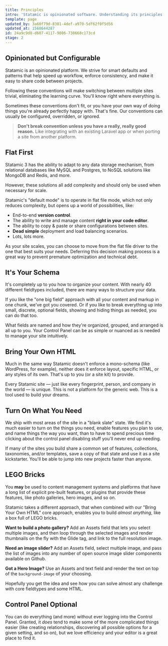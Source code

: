 ```yaml
---
title: Principles
intro: 'Statamic is opinionated software. Understanding its principles and whatnot will help fine-tune your intuition and help you understand how to take advantage of its efficiencies.'
template: page
updated_by: 3a60f79d-8381-4def-a970-5df62f0f5d56
updated_at: 1568644287
id: 24a9c9d8-d607-4117-9806-738668c173cd
stage: 2
---
```

## Opinionated but Configurable

Statamic is an opinionated platform. We strive for smart defaults and patterns that help speed up workflow, enforce consistency, and make it easy to share code between projects.

Following these conventions will make switching between multiple sites trivial, eliminating the learning curve. You'll know right where everything is.

Sometimes these conventions don't fit, or you have your own way of doing things you're already perfectly happy with. That's fine. Our conventions can usually be configured, overridden, or ignored.

> **Don't break convention unless you have a really, really good reason.** Like integrating with an existing Laravel app or when porting a site from another platform.

## Flat First

Statamic 3 has the ability to adapt to any data storage mechanism, from relational databases like MySQL and Postgres, to NoSQL solutions like MongoDB and Redis, and more.

However, these solutions all add complexity and should only be used when necessary for scale.

Statamic's "default mode" is to operate in flat file mode, which not only reduces complexity, but opens up a world of possibilities, like:

- End-to-end **version control**.
- The ability to write and manage content **right in your code editor**.
- The ability to copy & paste or share configurations between sites.
- **Dead simple** deployment and load balancing scenarios.
- Lots, lots more.

As your site scales, you can choose to move from the flat file driver to the one that best suits your needs. Deferring this decision making process is a great way to prevent premature optimization and technical debt.

## It's Your Schema

It's completely up to you how to organize your content. With nearly 40 different fieldtypes included, there are many ways to structure your data.

If you like the "one big field" approach with all your content and markup in one chunk, we've got you covered. Or if you like to break everything up into small, discrete, optional fields, showing and hiding things as needed, you can do that too.

What fields are named and how they're organized, grouped, and arranged is all up to you. Your Control Panel can be as simple or nuanced as is needed to manage your site intuitively.

## Bring Your Own HTML

Much in the same way Statamic doesn't enforce a mono-schema (like WordPress, for example), neither does it enforce layout, specific HTML, or any styles of its own. That's up to you (or a site kit) to provide.

Every Statamic site &mdash; just like every fingerprint, person, and company in the world &mdash; is unique. This is not a platform for the generic web. This is a tool used to build your dreams.

## Turn On What You Need

We ship with most areas of the site in a "blank slate" state. We find it's much easier to turn on the things you need, enable features you plan to use, and name things the way you want, than to have to spend precious time clicking about the control panel disabling stuff you'll never end up needing.

If many of the sites you build share a common set of features, collections, taxonomies, and/or templates, save a copy of that state and use it as a site kickstarter. You'll be able to jump into new projects faster than anyone.

## LEGO Bricks

You **may** be used to content management systems and platforms that have a long list of explicit pre-built features, or plugins that provide these features, like photo galleries, hero images, and so on.

Statamic takes a different approach, that when combined with our "Bring Your Own HTML" core approach, enables you to build _almost anything_, like a box full of LEGO bricks.

**Want to build a photo gallery?** Add an Assets field that lets you select multiple images, and then loop through the selected images and render thumbnails on the fly with the Glide tag, and link to the full resolution image.

**Need an image slider?** Add an Assets field, select multiple image, and pass the list of images into any number of open source image slider components available on Github.

**Got a Hero Image?** Use an Assets and text field and render the text on top of the `background-image` of your choosing.

Hopefully you get the idea and see how you can solve almost any challenge with core fieldtypes and some HTML.

## Control Panel Optional

You can do everything (and more) without ever logging into the Control Panel. Granted, it _does_ tend to make some of the more complicated things easier (like creating relationships, discovering all possible options for a given setting, and so on), but we love efficiency and your editor is a great place to find it.
